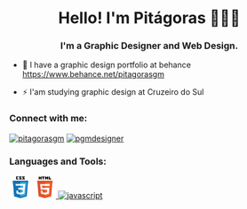 <h1 align="center">Hello! I'm Pitágoras 🙋‍♂️‍💻</h1>
<h3 align="center">I'm a Graphic Designer and Web Design.</h3>

- 📝 I have a graphic design portfolio at behance https://www.behance.net/pitagorasgm 

- ⚡ I'am studying graphic design at Cruzeiro do Sul

<h3 align="left">Connect with me:</h3>
<p align="left">
<a href="https://www.linkedin.com/in/pitagorasgm" target="_blank"> <img align="center" src="https://cdn.jsdelivr.net/npm/simple-icons@3.0.1/icons/linkedin.svg" alt="pitagorasgm" height="30" width="40"  color: blue; /></a>
<a href="https://www.instagram.com/pgmdesigner" target="_blank"> <img align="center" src="https://cdn.jsdelivr.net/npm/simple-icons@3.0.1/icons/instagram.svg" alt="pgmdesigner" height="30" width="40"  color: blue; /></a> </p>
<h3 align="left">Languages and Tools:</h3>
<p align="left">
<a href="https://www.w3schools.com/css/" target="_blank"> 
<img src="https://raw.githubusercontent.com/devicons/devicon/master/icons/css3/css3-original-wordmark.svg" alt="css3" width="40" height="40"/></a> <a href="https://www.w3.org/html/" target="_blank"> 
<img src="https://raw.githubusercontent.com/devicons/devicon/master/icons/html5/html5-original-wordmark.svg" alt="html5" width="40" height="40"/> </a>
<a href="https://developer.mozilla.org/en-US/docs/Web/JavaScript" target="_blank"> <img src="https://upload.wikimedia.org/wikipedia/commons/thumb/d/d4/Javascript-shield.svg/397px-Javascript-shield.svg.png?20180912181046" alt="javascript" width="40" height="40"/> </a> </p>
